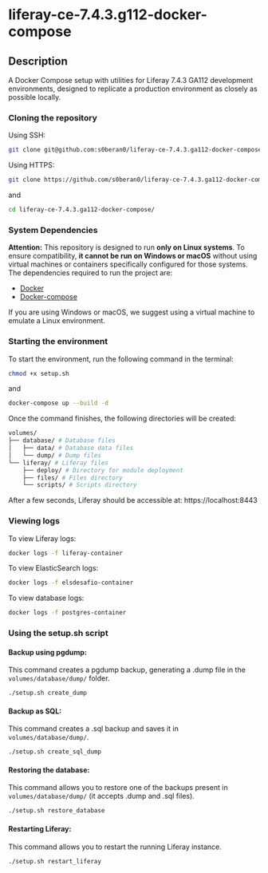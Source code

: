
# liferay-ce-7.4.3.g112-docker-compose
## Description
A Docker Compose setup with utilities for Liferay 7.4.3 GA112 development environments, designed to replicate a production environment as closely as possible locally.

### Cloning the repository
Using SSH:
```bash
git clone git@github.com:s0beran0/liferay-ce-7.4.3.ga112-docker-compose.git
```
Using HTTPS:
```bash
git clone https://github.com/s0beran0/liferay-ce-7.4.3.ga112-docker-compose.git
```
and
```bash
cd liferay-ce-7.4.3.ga112-docker-compose/
```

### System Dependencies

**Attention:** This repository is designed to run **only on Linux systems**. To ensure compatibility, **it cannot be run on Windows or macOS** without using virtual machines or containers specifically configured for those systems.
The dependencies required to run the project are:
- [Docker](https://docs.docker.com/engine/install/)
- [Docker-compose](https://docs.docker.com/compose/install/standalone/)

If you are using Windows or macOS, we suggest using a virtual machine to emulate a Linux environment.

### Starting the environment
To start the environment, run the following command in the terminal:
```bash
chmod +x setup.sh
```
and
```bash
docker-compose up --build -d
```
Once the command finishes, the following directories will be created:
```bash
volumes/
├── database/ # Database files
│   ├── data/ # Database data files
│   └── dump/ # Dump files
└── liferay/ # Liferay files
    ├── deploy/ # Directory for module deployment
    ├── files/ # Files directory
    └── scripts/ # Scripts directory
```
After a few seconds, Liferay should be accessible at: https://localhost:8443

### Viewing logs
To view Liferay logs:
```bash
docker logs -f liferay-container
```

To view ElasticSearch logs:
```bash
docker logs -f elsdesafio-container
```

To view database logs:
```bash
docker logs -f postgres-container
```

### Using the setup.sh script
#### Backup using pgdump:
This command creates a pgdump backup, generating a .dump file in the `volumes/database/dump/` folder.
```bash
./setup.sh create_dump
```

#### Backup as SQL:
This command creates a .sql backup and saves it in `volumes/database/dump/`.
```bash
./setup.sh create_sql_dump
```

#### Restoring the database:
This command allows you to restore one of the backups present in `volumes/database/dump/` (it accepts .dump and .sql files).
```bash
./setup.sh restore_database
```

#### Restarting Liferay:
This command allows you to restart the running Liferay instance.
```bash
./setup.sh restart_liferay
```
